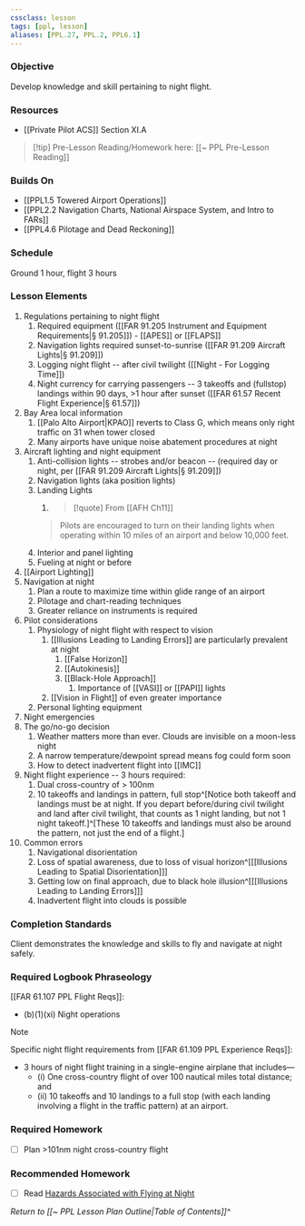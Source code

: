 ```yaml
---
cssclass: lesson
tags: [ppl, lesson]
aliases: [PPL.27, PPL.2, PPL6.1]
---
```

### Objective
Develop knowledge and skill pertaining to night flight.

### Resources
- [[Private Pilot ACS]] Section XI.A

> [!tip] Pre-Lesson Reading/Homework here: [[~ PPL Pre-Lesson Reading]]

### Builds On
- [[PPL1.5 Towered Airport Operations]]
- [[PPL2.2 Navigation Charts, National Airspace System, and Intro to FARs]]
- [[PPL4.6 Pilotage and Dead Reckoning]]

### Schedule
Ground 1 hour, flight 3 hours

### Lesson Elements
1. Regulations pertaining to night flight
	1. Required equipment ([[FAR 91.205 Instrument and Equipment Requirements|§ 91.205]]) - [[APES]] or [[FLAPS]]
	2. Navigation lights required sunset-to-sunrise ([[FAR 91.209 Aircraft Lights|§ 91.209]])
	3. Logging night flight -- after civil twilight ([[Night - For Logging Time]])
	4. Night currency for carrying passengers -- 3 takeoffs and (fullstop) landings within 90 days, >1 hour after sunset ([[FAR 61.57 Recent Flight Experience|§ 61.57]])
2. Bay Area local information
	1. [[Palo Alto Airport|KPAO]] reverts to Class G, which means only right traffic on 31 when tower closed
	2. Many airports have unique noise abatement procedures at night
3. Aircraft lighting and night equipment
	1. Anti-collision lights -- strobes and/or beacon -- (required day or night, per [[FAR 91.209 Aircraft Lights|§ 91.209]])
	2. Navigation lights (aka position lights)
	3. Landing Lights
		1. > [!quote] From [[AFH Ch11]]
		> Pilots are encouraged to turn on their landing lights when operating within 10 miles of an airport and below 10,000 feet.
	5. Interior and panel lighting
	6. Fueling at night or before
4. [[Airport Lighting]]
5. Navigation at night
	1. Plan a route to maximize time within glide range of an airport
	2. Pilotage and chart-reading techniques
	3. Greater reliance on instruments is required
6. Pilot considerations
	1. Physiology of night flight with respect to vision
		1. [[Illusions Leading to Landing Errors]] are particularly prevalent at night
			1. [[False Horizon]]
			2. [[Autokinesis]]
			3. [[Black-Hole Approach]]
				1. Importance of [[VASI]] or [[PAPI]] lights
		2. [[Vision in Flight]] of even greater importance
	2. Personal lighting equipment
7. Night emergencies
8. The go/no-go decision
	1. Weather matters more than ever.  Clouds are invisible on a moon-less night
	2. A narrow temperature/dewpoint spread means fog could form soon
	3. How to detect inadvertent flight into [[IMC]]
9. Night flight experience -- 3 hours required:
	1. Dual cross-country of > 100nm
	2. 10 takeoffs and landings in pattern, full stop^[Notice both takeoff and landings must be at night. If you depart before/during civil twilight and land after civil twilight, that counts as 1 night landing, but not 1 night takeoff.]^[These 10 takeoffs and landings must also be around the pattern, not just the end of a flight.]
10. Common errors
	1. Navigational disorientation
	2. Loss of spatial awareness, due to loss of visual horizon^[[[Illusions Leading to Spatial Disorientation]]]
	3. Getting low on final approach, due to black hole illusion^[[[Illusions Leading to Landing Errors]]]
	4. Inadvertent flight into clouds is possible

### Completion Standards
Client demonstrates the knowledge and skills to fly and navigate at night safely.

### Required Logbook Phraseology
[[FAR 61.107 PPL Flight Reqs]]:
- (b)(1)(xi) Night operations

> [!note] 
> Specific night flight requirements from [[FAR 61.109 PPL Experience Reqs]]:
> - 3 hours of night flight training in a single-engine airplane that includes—
> 	- (i) One cross-country flight of over 100 nautical miles total distance; and
> 	- (ii) 10 takeoffs and 10 landings to a full stop (with each landing involving a flight in the traffic pattern) at an airport.

### Required Homework
 
- [ ] Plan >101nm night cross-country flight

### Recommended Homework
- [ ] Read [Hazards Associated with Flying at Night](https://tc.canada.ca/en/aviation/publications/system-safety-summer-briefing-kit-tp-14112/hazards-associated-flying-night-powerpoint-presentation)

*Return to [[~ PPL Lesson Plan Outline|Table of Contents]]^*